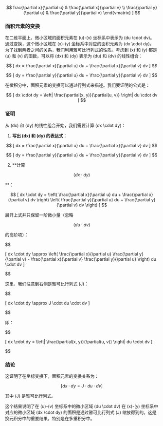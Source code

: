 $$
frac{\partial x}{\partial u} & \frac{\partial x}{\partial v} \\
\frac{\partial y}{\partial u} & \frac{\partial y}{\partial v}
\end{vmatrix} ]
$$

### 面积元素的变换

在二维平面上，微小区域的面积元素在 \(u\)-\(v\) 坐标系中表示为 \(du \cdot dv\)。通过变换，这个微小区域在 \(x\)-\(y\) 坐标系中对应的面积元素为 \(dx \cdot dy\)。  
为了找到两者之间的关系，我们利用雅可比行列式的性质。考虑到 \(x\) 和 \(y\) 都是 \(u\) 和 \(v\) 的函数，可以将 \(dx\) 和 \(dy\) 表示为 \(du\) 和 \(dv\) 的线性组合：

$$
[ dx = \frac{\partial x}{\partial u} du + \frac{\partial x}{\partial v} dv ]
$$

$$
[ dy = \frac{\partial y}{\partial u} du + \frac{\partial y}{\partial v} dv ]
$$

在微积分中，面积元素的变换可以通过行列式来描述。我们要证明的公式是：

$$
[ dx \cdot dy = \left| \frac{\partial(x, y)}{\partial(u, v)} \right| du \cdot dv ]
$$

### 证明

从 \(dx\) 和 \(dy\) 的线性组合开始，我们需要计算 \(dx \cdot dy\)：

1. **写出 \(dx\) 和 \(dy\) 的表达式**：

$$
[ dx = \frac{\partial x}{\partial u} du + \frac{\partial x}{\partial v} dv ]
$$

$$
[ dy = \frac{\partial y}{\partial u} du + \frac{\partial y}{\partial v} dv ]
$$

2. **计算

$$
(dx \cdot dy)
$$

**：

$$
[ dx \cdot dy = \left( \frac{\partial x}{\partial u} du + \frac{\partial x}{\partial v} dv \right) \left( \frac{\partial y}{\partial u} du + \frac{\partial y}{\partial v} dv \right) ]
$$

展开上式并只保留一阶微小量（忽略

$$
(du \cdot dv)
$$

 的高阶项）：

$$

[ dx \cdot dy \approx \left( \frac{\partial x}{\partial u} \frac{\partial y}{\partial v} - \frac{\partial x}{\partial v} \frac{\partial y}{\partial u} \right) du \cdot dv ]

$$

这里，我们注意到右侧是雅可比行列式 \(J\)：

$$

[ dx \cdot dy \approx J \cdot du \cdot dv ]

$$

即：

$$

[ dx \cdot dy = \left| \frac{\partial(x, y)}{\partial(u, v)} \right| du \cdot dv ]

$$

### 结论

这证明了在坐标变换下，面积元素的变换关系为：

$$
[ dx \cdot dy = J \cdot du \cdot dv ]
$$

其中 \(J\) 是雅可比行列式。

这个结果说明了在 \(u\)-\(v\) 坐标系中的微小区域 \(du \cdot dv\) 在 \(x\)-\(y\) 坐标系中对应的微小区域 \(dx \cdot dy\) 的面积是通过雅可比行列式 \(J\) 缩放得到的。这是换元积分中的重要结果，特别是在多重积分中。
